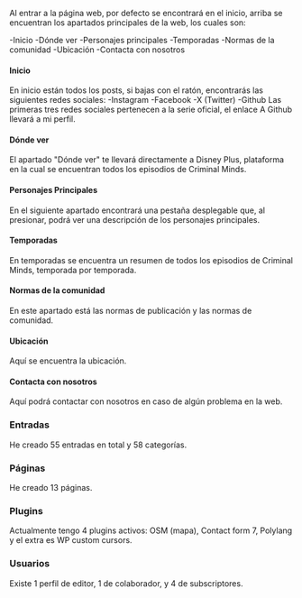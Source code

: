 Al entrar a la página web, por defecto se encontrará en el inicio, arriba se encuentran los apartados principales de la web, los cuales son:

-Inicio
-Dónde ver 
-Personajes principales
-Temporadas
-Normas de la comunidad
-Ubicación
-Contacta con nosotros


#### Inicio

En inicio están todos los posts, si bajas con el ratón, encontrarás las siguientes redes sociales:
-Instagram
-Facebook
-X (Twitter)
-Github
Las primeras tres redes sociales pertenecen a la serie oficial, el enlace A Github llevará a mi perfil.


#### Dónde ver

El apartado "Dónde ver" te llevará directamente a Disney Plus, plataforma en la cual se encuentran todos los episodios de Criminal Minds.


#### Personajes Principales

En el siguiente apartado encontrará una pestaña desplegable que, al presionar, podrá ver una descripción de los personajes principales.


#### Temporadas

En temporadas se encuentra un resumen de todos los episodios de Criminal Minds, temporada por temporada.


#### Normas de la comunidad

En este apartado está las normas de publicación y las normas de comunidad.


#### Ubicación

Aquí se encuentra la ubicación. 


#### Contacta con nosotros

Aquí podrá contactar con nosotros en caso de algún problema en la web.



### Entradas

He creado 55 entradas en total y 58 categorías.



### Páginas

He creado 13 páginas.




### Plugins

Actualmente tengo 4 plugins activos: OSM (mapa), Contact form 7, Polylang y el extra es WP custom cursors.


### Usuarios

Existe 1 perfil de editor, 1 de colaborador, y 4 de subscriptores.

